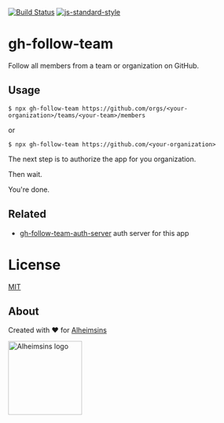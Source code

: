 [![Build Status](https://travis-ci.com/Alheimsins/gh-follow-team.svg?branch=master)](https://travis-ci.com/Alheimsins/gh-follow-team)
[![js-standard-style](https://img.shields.io/badge/code%20style-standard-brightgreen.svg?style=flat)](https://github.com/feross/standard)

# gh-follow-team

Follow all members from a team or organization on GitHub.

## Usage

```
$ npx gh-follow-team https://github.com/orgs/<your-organization>/teams/<your-team>/members
```

or

```
$ npx gh-follow-team https://github.com/<your-organization>
```

The next step is to authorize the app for you organization.

Then wait.

You're done.

## Related

- [gh-follow-team-auth-server](https://github.com/Alheimsins/gh-follow-team-auth-server) auth server for this app

# License

[MIT](LICENSE)

## About

Created with ❤ for [Alheimsins](https://alheimsins.net)

<img src="https://image.ibb.co/dPH08G/logo_black.png" alt="Alheimsins logo" height="150px" width="150px" />